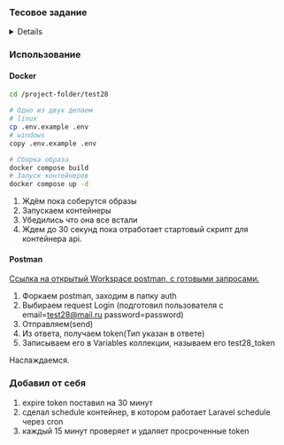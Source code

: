 ### Тесовое задание

<details>
Тестовое задание 28

Цель нашего тестового задания - это определить уровень ваших знаний и навыков по разработке бэкенда веб-приложения.
Тестовое задание сформулировано без каких-то жёстких требований, но просим при реализации учитывать лучшую практику из
вашего опыта по оформлению кода и репозитория, обеспечению безопасности, производительности и командной работе.
Пожалуйста, помните, что код и API должны быть не только рабочими, но и стабильными, понятными и удобными в
использовании.

### Подготовка

1. Создайте новый публичный репозиторий на Gitlab.com, его нужно назвать “test28”. Пришлите на него ссылку по итогу
   тестового.
2. Установите последнюю версию фреймворка Laravel (9.x).

### Модели данных

1. Марка автомобиля
    + Название
2. Модель автомобиля
    + Название
    + Марка
3. Автомобиль
    + Марка
    + Модель
    + Год выпуска (опциональный атрибут)
    + Пробег (опциональный атрибут)
    + Цвет (опциональный атрибут)

### API

1. Список марок автомобилей;
2. Список моделей автомобилей;
3. Список + CRUD автомобилей.

### Дополнительное задание

(выполняется по желанию)

Привязать автомобиль к пользователю и разрешить пользователям доступ только к “своим” автомобилям.
</details>

### Использование

#### Docker

```bash
cd /project-folder/test28

# Одно из двух делаем
# linux
cp .env.example .env
# windows
copy .env.example .env

# Сборка образа
docker compose build
# Запуск контейнеров
docker compose up -d
```

1. Ждём пока соберутся образы
2. Запускаем контейнеры
3. Убедились что она все встали
4. Ждем до 30 секунд пока отработает стартовый скрипт для контейнера api.

#### Postman

[Ссылка на открытый Workspace postman, с готовыми запросами.](https://vk.com/away.php?utf=1&to=https%3A%2F%2Fwww.postman.com%2Fsf966gpm%2Fworkspace%2Ftest28)

1. Форкаем postman, заходим в папку auth
2. Выбираем request Login (подготовил пользователя c email=test28@mail.ru password=password)
3. Отправляем(send)
4. Из ответа, получаем token(Тип указан в ответе)
5. Записываем его в Variables коллекции, называем его test28_token

Наслаждаемся.

### Добавил от себя

1. expire token поставил на 30 минут
2. сделал schedule контейнер, в котором работает Laravel schedule через cron
3. каждый 15 минут проверяет и удаляет просроченные token


